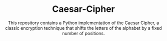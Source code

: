 <center>
  
# Caesar-Cipher
This repository contains a Python implementation of the Caesar Cipher, a classic encryption technique that shifts the letters of the alphabet by a fixed number of positions.
</center>
